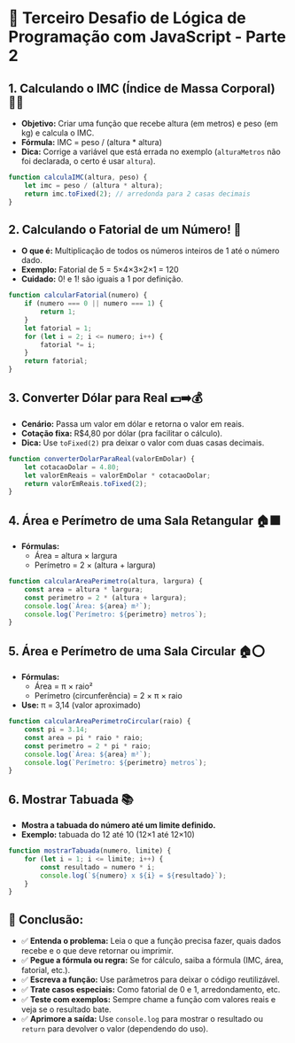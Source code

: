 # 🧠 Terceiro Desafio de Lógica de Programação com JavaScript - Parte 2

## 1. Calculando o IMC (Índice de Massa Corporal) 🏋️‍♂️

- **Objetivo:** Criar uma função que recebe altura (em metros) e peso (em kg) e calcula o IMC.
- **Fórmula:** IMC = peso / (altura * altura)
- **Dica:** Corrige a variável que está errada no exemplo (`alturaMetros` não foi declarada, o certo é usar `altura`).

```js
function calculaIMC(altura, peso) {
    let imc = peso / (altura * altura);
    return imc.toFixed(2); // arredonda para 2 casas decimais
}
```

## 2. Calculando o Fatorial de um Número! 🔢

- **O que é:** Multiplicação de todos os números inteiros de 1 até o número dado.
- **Exemplo:** Fatorial de 5 = 5×4×3×2×1 = 120
- **Cuidado:** 0! e 1! são iguais a 1 por definição.

```js
function calcularFatorial(numero) {
    if (numero === 0 || numero === 1) {
        return 1;
    }
    let fatorial = 1;
    for (let i = 2; i <= numero; i++) {
        fatorial *= i;
    }
    return fatorial;
}
```

## 3. Converter Dólar para Real 💵➡️💰

- **Cenário:** Passa um valor em dólar e retorna o valor em reais.
- **Cotação fixa:** R$4,80 por dólar (pra facilitar o cálculo).
- **Dica:** Use `toFixed(2)` pra deixar o valor com duas casas decimais.

```js
function converterDolarParaReal(valorEmDolar) {
    let cotacaoDolar = 4.80;
    let valorEmReais = valorEmDolar * cotacaoDolar;
    return valorEmReais.toFixed(2);
}
```

## 4. Área e Perímetro de uma Sala Retangular 🏠⬛

- **Fórmulas:**
  - Área = altura × largura
  - Perímetro = 2 × (altura + largura)

```js
function calcularAreaPerimetro(altura, largura) {
    const area = altura * largura;
    const perimetro = 2 * (altura + largura);
    console.log(`Área: ${area} m²`);
    console.log(`Perímetro: ${perimetro} metros`);
}
```

## 5. Área e Perímetro de uma Sala Circular 🏠⭕️

- **Fórmulas:**
  - Área = π × raio²
  - Perímetro (circunferência) = 2 × π × raio
- **Use:** π = 3,14 (valor aproximado)

```js
function calcularAreaPerimetroCircular(raio) {
    const pi = 3.14;
    const area = pi * raio * raio;
    const perimetro = 2 * pi * raio;
    console.log(`Área: ${area} m²`);
    console.log(`Perímetro: ${perimetro} metros`);
}
```

## 6. Mostrar Tabuada 📚

- **Mostra a tabuada do número até um limite definido.**
- **Exemplo:** tabuada do 12 até 10 (12×1 até 12×10)

```js
function mostrarTabuada(numero, limite) {
    for (let i = 1; i <= limite; i++) {
        const resultado = numero * i;
        console.log(`${numero} x ${i} = ${resultado}`);
    }
}
```

## 🏁 Conclusão:

- ✅ **Entenda o problema:** Leia o que a função precisa fazer, quais dados recebe e o que deve retornar ou imprimir.
- ✅ **Pegue a fórmula ou regra:** Se for cálculo, saiba a fórmula (IMC, área, fatorial, etc.).
- ✅ **Escreva a função:** Use parâmetros para deixar o código reutilizável.
- ✅ **Trate casos especiais:** Como fatorial de 0 e 1, arredondamento, etc.
- ✅ **Teste com exemplos:** Sempre chame a função com valores reais e veja se o resultado bate.
- ✅ **Aprimore a saída:** Use `console.log` para mostrar o resultado ou `return` para devolver o valor (dependendo do uso).
